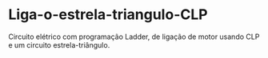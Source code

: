 # Liga-o-estrela-triangulo-CLP
Circuito elétrico com programação Ladder, de ligação de motor usando CLP e um circuito estrela-triângulo.
